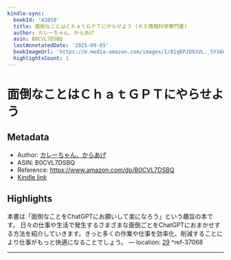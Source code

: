 ```yaml
---
kindle-sync:
  bookId: '42858'
  title: 面倒なことはＣｈａｔＧＰＴにやらせよう (ＫＳ情報科学専門書)
  author: カレーちゃん、からあげ
  asin: B0CVL7DSBQ
  lastAnnotatedDate: '2025-09-05'
  bookImageUrl: 'https://m.media-amazon.com/images/I/81qKPJD93VL._SY160.jpg'
  highlightsCount: 1
---
```

# 面倒なことはＣｈａｔＧＰＴにやらせよう
## Metadata
* Author: [カレーちゃん、からあげ](https://www.amazon.comundefined)
* ASIN: B0CVL7DSBQ
* Reference: https://www.amazon.com/dp/B0CVL7DSBQ
* [Kindle link](kindle://book?action=open&asin=B0CVL7DSBQ)

## Highlights
本書は「面倒なことをChatGPTにお願いして楽になろう」という趣旨の本です。 日々の仕事や生活で発生するさまざまな面倒ごとをChatGPTにおまかせする方法を紹介していきます。きっと多くの作業や仕事を効率化、削減することにより仕事がもっと快適になることでしょう。 — location: [29](kindle://book?action=open&asin=B0CVL7DSBQ&location=29) ^ref-37068

---
